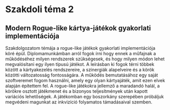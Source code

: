 # Szakdoli téma 2

## Modern Rogue-like kártya-játékok gyakorlati implementációja

Szakdolgozatom témája a rogue-like játékok gyakorlati implementációja köré épül. Diplomamunkámban arról fogok írni hogy ennek a műfajnak a működéséhez milyen rendszerek szükségesek, és hogy milyen módon lehet megvalósítani egy ilyen típusú játékot. A leírásban ki fogok térni többek között a kártyakezelés rendszereire, a szinergiák alapelveire és a körök közötti változatosság fontosságára. A működés bemutatásához egy saját szoftveremet fogom használni, amely egy olyan kártyajáték, amit ezen elvek alapján építettem fel. A rogue-like játékokra jellemző a maradandó halál, a körökre osztott játékmenet és a bizonyos teljesítmények után kapott variációs lehetőségek. A játékomban egy boszorkány szerepében próbáljuk megvédeni magunkat az inkvizíció folyamatos támadásaival szemben.
